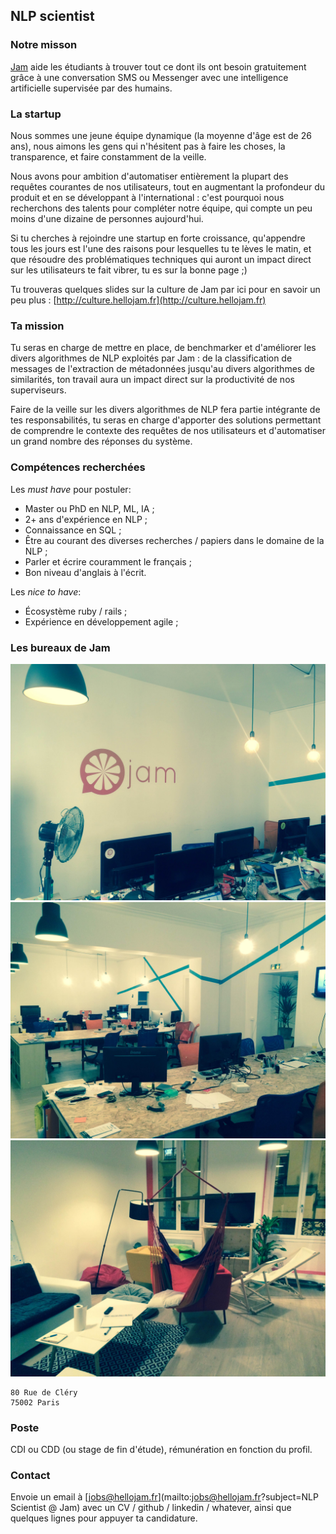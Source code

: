 ## NLP scientist

### Notre misson

[Jam](https://hellojam.fr) aide les étudiants à trouver tout ce dont ils ont besoin gratuitement grâce
à une conversation SMS ou Messenger avec une intelligence artificielle
supervisée par des humains.

### La startup

Nous sommes une jeune équipe dynamique (la moyenne d'âge est de 26 ans), nous
aimons les gens qui n'hésitent pas à faire les choses, la transparence, et faire
constamment de la veille.

Nous avons pour ambition d'automatiser entièrement la plupart des requêtes courantes
de nos utilisateurs, tout en augmentant la profondeur du produit et en
se développant à l'international : c'est pourquoi nous recherchons des talents pour
compléter notre équipe, qui compte un peu moins d'une dizaine de personnes
aujourd'hui.

Si tu cherches à rejoindre une startup en forte croissance, qu'appendre tous les
jours est l'une des raisons pour lesquelles tu te lèves le matin, et que résoudre
des problématiques techniques qui auront un impact direct sur les utilisateurs
te fait vibrer, tu es sur la bonne page ;)

Tu trouveras quelques slides sur la culture de Jam par ici pour en savoir un peu
plus : [http://culture.hellojam.fr](http://culture.hellojam.fr)

### Ta mission

Tu seras en charge de mettre en place, de benchmarker et d'améliorer les
divers algorithmes de NLP exploités par Jam : de la classification de messages
de l'extraction de métadonnées jusqu'au divers algorithmes de similarités,
ton travail aura un impact direct sur la productivité de nos superviseurs.

Faire de la veille sur les divers algorithmes de NLP fera partie intégrante de
tes responsabilités, tu seras en charge d'apporter des solutions permettant de
comprendre le contexte des requêtes de nos utilisateurs et d'automatiser un
grand nombre des réponses du système.

### Compétences recherchées

Les *must have* pour postuler:

* Master ou PhD en NLP, ML, IA ;
* 2+ ans d'expérience en NLP ;
* Connaissance en SQL ;
* Être au courant des diverses recherches / papiers dans le domaine de la NLP ;
* Parler et écrire couramment le français ;
* Bon niveau d'anglais à l'écrit.

Les *nice to have*:

* Écosystème ruby / rails ;
* Expérience en développement agile ;

### Les bureaux de Jam

![Wok 1](https://raw.githubusercontent.com/blackbirdco/jobs/master/img/wok1.jpg)
![Wok 2](https://raw.githubusercontent.com/blackbirdco/jobs/master/img/wok2.jpg)
![Wok 3](https://raw.githubusercontent.com/blackbirdco/jobs/master/img/wok3.jpg)

```
80 Rue de Cléry
75002 Paris
```

### Poste

CDI ou CDD (ou stage de fin d'étude), rémunération en fonction du profil.

### Contact

Envoie un email à [jobs@hellojam.fr](mailto:jobs@hellojam.fr?subject=NLP Scientist @ Jam) avec un CV / github /
linkedin / whatever, ainsi que quelques lignes pour appuyer ta candidature.
